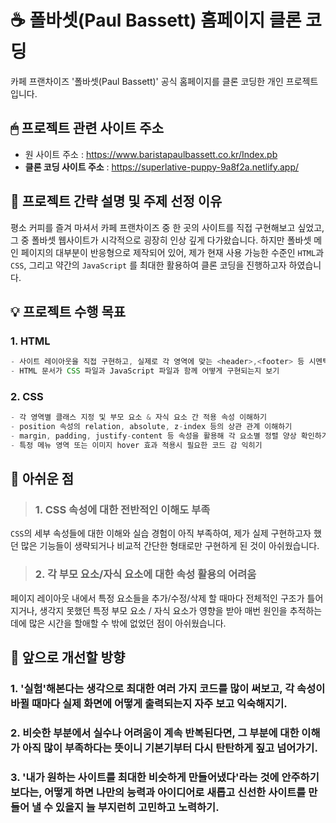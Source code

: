 
<p></p>

# ☕️ 폴바셋(Paul Bassett) 홈페이지 클론 코딩

카페 프랜차이즈 '폴바셋(Paul Bassett)' 공식 홈페이지를 클론 코딩한 개인 프로젝트입니다.
  

## 🖱 프로젝트 관련 사이트 주소

<p align="center">

* 원 사이트 주소 : https://www.baristapaulbassett.co.kr/Index.pb
* **클론 코딩 사이트 주소** : https://superlative-puppy-9a8f2a.netlify.app/

</p>

## 📑 프로젝트 간략 설명 및 주제 선정 이유

평소 커피를 즐겨 마셔서 카페 프랜차이즈 중 한 곳의 사이트를 직접 구현해보고 싶었고, 그 중 폴바셋 웹사이트가 시각적으로 굉장히 인상 깊게 다가왔습니다. 하지만 폴바셋 메인 페이지의 대부분이 반응형으로 제작되어 있어, 제가 현재 사용 가능한 수준인 `HTML`과 `CSS`, 그리고 약간의 `JavaScript` 를 최대한 활용하여 클론 코딩을 진행하고자 하였습니다.

## 💡 프로젝트 수행 목표

### 1. HTML

```js
- 사이트 레이아웃을 직접 구현하고, 실제로 각 영역에 맞는 <header>,<footer> 등 시멘틱 태그 활용하기
- HTML 문서가 CSS 파일과 JavaScript 파일과 함께 어떻게 구현되는지 보기
```

### 2. CSS

```js
- 각 영역별 클래스 지정 및 부모 요소 & 자식 요소 간 적용 속성 이해하기
- position 속성의 relation, absolute, z-index 등의 상관 관계 이해하기
- margin, padding, justify-content 등 속성을 활용해 각 요소별 정렬 양상 확인하기
- 특정 메뉴 영역 또는 이미지 hover 효과 적용시 필요한 코드 감 익히기
```  

## 🥈 아쉬운 점

  > ### 1. CSS 속성에 대한 전반적인 이해도 부족

`CSS`의 세부 속성들에 대한 이해와 실습 경험이 아직 부족하여, 제가 실제 구현하고자 했던 많은 기능들이 생략되거나 비교적 간단한 형태로만 구현하게 된 것이 아쉬웠습니다.
  
> ### 2. 각 부모 요소/자식 요소에 대한 속성 활용의 어려움
페이지 레이아웃 내에서 특정 요소들을 추가/수정/삭제 할 때마다 전체적인 구조가 틀어지거나, 생각지 못했던 특정 부모 요소 / 자식 요소가 영향을 받아 매번 원인을 추적하는 데에 많은 시간을 할애할 수 밖에 없었던 점이 아쉬웠습니다. 
  

## 📢 앞으로 개선할 방향

 

### 1. '실험'해본다는 생각으로 최대한 여러 가지 코드를 많이 써보고, 각 속성이 바뀔 때마다 실제 화면에 어떻게 출력되는지 자주 보고 익숙해지기.


### 2. 비슷한 부분에서 실수나 어려움이 계속 반복된다면, 그 부분에 대한 이해가 아직 많이 부족하다는 뜻이니 기본기부터 다시 탄탄하게 짚고 넘어가기. 
  

### 3. '내가 원하는 사이트를 최대한 비슷하게 만들어냈다'라는 것에 안주하기보다는, 어떻게 하면 나만의 능력과 아이디어로 새롭고 신선한 사이트를 만들어 낼 수 있을지 늘 부지런히 고민하고 노력하기.